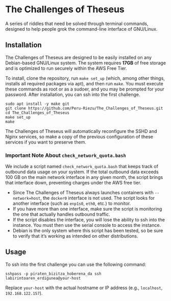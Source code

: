 # The Challenges of Theseus

A series of riddles that need be solved through terminal commands, designed to help people grok the command-line interface of GNU/Linux.

## Installation

The Challenges of Theseus are designed to be easily installed on any Debian-based GNU/Linux system. The system requires **17GB** of free storage and is optimized to run securely within the AWS Free Tier.

To install, clone the repository, run `make set_up` (which, among other things, installs all required packages via apt), and then run `make`. You must execute these commands as root or as a sudoer, and you may be prompted for your password. After installation, you can ssh into the first challenge.

    sudo apt install -y make git
    git clone https://github.com/Peru-Riezu/The_Challenges_of_Theseus.git
    cd The_Challenges_of_Theseus
    make set_up
    make

The Challenges of Theseus will automatically reconfigure the SSHD and Nginx services, so make a copy of the previous configuration of these services if you want to preserve them.

### Important Note About `check_network_quota.bash`

We include a script named `check_network_quota.bash` that keeps track of outbound data usage on your system. If the total outbound data exceeds 100 GB on the main network interface in any given month, the script brings that interface down, preventing charges under the AWS free tier.

- Since The Challenges of Theseus always launches containers with `--network=host`, the `docker0` interface is not used. The script looks for another interface (such as `enp1s0`, `eth0`, etc.) to monitor.  
- If you have more than one interface, make sure the script is monitoring the one that actually handles outbound traffic.  
- If the script disables the interface, you will lose the ability to ssh into the instance. You must then use the serial console to access the instance.  
- Debian is the only system where this script has been tested, so be sure to verify that it’s working as intended on other distributions.

## Usage

To ssh into the first challenge you can use the following command:

    sshpass -p piraten_bizitza_hoberena_da ssh labirintoaren_erdigunea@your-host

Replace `your-host` with the actual hostname or IP address (e.g., `localhost`, `192.168.122.157`).
